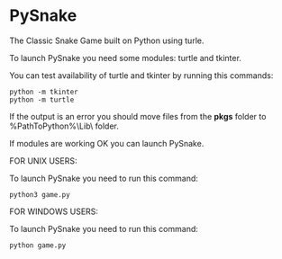 # PySnake

The Classic Snake Game built on Python using turle.

To launch PySnake you need some modules: turtle and tkinter.

You can test availability of turtle and tkinter by running this commands:

	python -m tkinter
	python -m turtle

If the output is an error you should move files from the __pkgs__ folder to %PathToPython%\Lib\ folder.

If modules are working OK you can launch PySnake.

FOR UNIX USERS:

To launch PySnake you need to run this command:

	python3 game.py

FOR WINDOWS USERS:

To launch PySnake you need to run this command:

	python game.py





